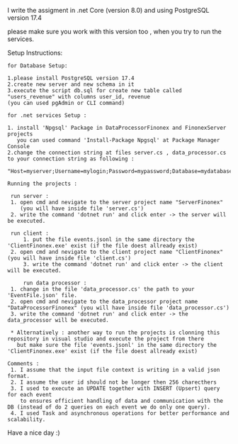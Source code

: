 I write the assigment in .net Core (version 8.0) and using PostgreSQL version 17.4

please make sure you work with this version too , when you try to run the services.

Setup Instructions:

	for Database Setup:

	1.please install PostgreSQL version 17.4
	2.create new server and new schema in it
	3.execute the script db.sql for create new table called "users_revenue" with columns user_id, revenue
	(you can used pgAdmin or CLI command)

	for .net services Setup : 

	1. install 'Npgsql' Package in DataProcessorFinonex and FinonexServer projects
	   you can used command 'Install-Package Npgsql' at Package Manager Console
	2.change the connection string at files server.cs , data_processor.cs to your connection string as following :
	  "Host=myserver;Username=mylogin;Password=mypassword;Database=mydatabase".

	Running the projects :
 
	 run server :
	 1. open cmd and nevigate to the server project name "ServerFinonex" 
  	    (you will have inside file 'server.cs') 
	 2. write the command 'dotnet run' and click enter -> the server will be executed.
  
  	 run client :
         1. put the file events.jsonl in the same directory the 'ClientFinonex.exe' exist (if the file doest allready exist)
	 2. open cmd and nevigate to the client project name "ClientFinonex" (you will have inside file 'client.cs') 
         3. write the command 'dotnet run' and click enter -> the client will be executed.
  
         run data processor : 
	 1. change in the file 'data_processor.cs' the path to your 'EventFile.json' file.
	 2. open cmd and nevigate to the data_processor project name "DataProcessorFinonex" (you will have inside file 'data_processor.cs') 
	 3. write the command 'dotnet run' and click enter -> the data_processor will be executed.

  	 * Alternatively : another way to run the projects is clonning this repository in visual studio and execute the project from there 
	   but make sure the file 'events.jsonl' in the same directory the 'ClientFinonex.exe' exist (if the file doest allready exist)

	Comments :
	 1. I assume that the input file context is writing in a valid json format.
  	 2. I assume the user id should not be longer then 256 charecthers 
	 3. I used to execute an UPDATE together with INSERT (Upsert) query for each event 
	    to ensures efficient handling of data and communication with the DB (instead of do 2 queries on each event we do only one query).
	 4. I used Task and asynchronous operations for better performance and scalability.

  Have a nice day :)

